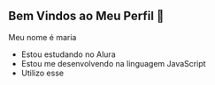## Bem Vindos ao Meu Perfil 🤯

Meu nome é maria

- Estou estudando no Alura
- Estou me desenvolvendo na linguagem JavaScript
- Utilizo esse 
